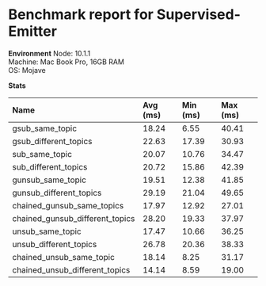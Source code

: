 
# Benchmark report for Supervised-Emitter

**Environment**
Node: 10.1.1  
Machine: Mac Book Pro, 16GB RAM  
OS: Mojave  

**Stats**

Name            |  Avg (ms)     |   Min (ms)      |   Max (ms)
:---------------|:--------------|:----------------|:-------------
gsub_same_topic  |  18.24  |  6.55  |  40.41  
gsub_different_topics  |  22.63  |  17.39  |  30.93  
sub_same_topic  |  20.07  |  10.76  |  34.47  
sub_different_topics  |  20.72  |  15.86  |  42.39  
gunsub_same_topic  |  19.51  |  12.38  |  41.85  
gunsub_different_topics  |  29.19  |  21.04  |  49.65  
chained_gunsub_same_topics  |  17.97  |  12.92  |  27.01  
chained_gunsub_different_topics  |  28.20  |  19.33  |  37.97  
unsub_same_topic  |  17.47  |  10.66  |  36.25  
unsub_different_topics  |  26.78  |  20.36  |  38.33  
chained_unsub_same_topic  |  18.14  |  8.25  |  31.17  
chained_unsub_different_topics  |  14.14  |  8.59  |  19.00  


